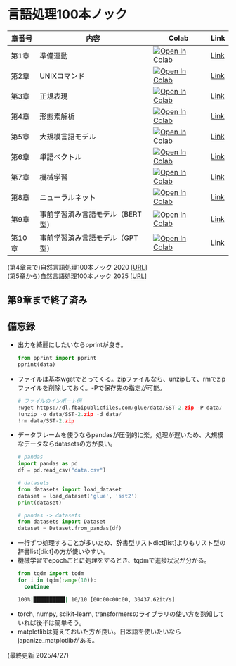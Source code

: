 # 言語処理100本ノック

| 章番号 | 内容                                | Colab | Link |
|--------|-------------------------------------|--------|--------|
| 第1章  | 準備運動                            | [![Open In Colab](https://colab.research.google.com/assets/colab-badge.svg)](https://colab.research.google.com/github/j329nish/100knocks/blob/main/chapter1.ipynb)| [Link](https://github.com/j329nish/100knocks/blob/main/chapter1.ipynb) |
| 第2章  | UNIXコマンド                        | [![Open In Colab](https://colab.research.google.com/assets/colab-badge.svg)](https://colab.research.google.com/github/j329nish/100knocks/blob/main/chapter2.ipynb)| [Link](https://github.com/j329nish/100knocks/blob/main/chapter2.ipynb) |
| 第3章  | 正規表現                            | [![Open In Colab](https://colab.research.google.com/assets/colab-badge.svg)](https://colab.research.google.com/github/j329nish/100knocks/blob/main/chapter3.ipynb)| [Link](https://github.com/j329nish/100knocks/blob/main/chapter3.ipynb) |
| 第4章  | 形態素解析                          | [![Open In Colab](https://colab.research.google.com/assets/colab-badge.svg)](https://colab.research.google.com/github/j329nish/100knocks/blob/main/chapter4.ipynb)| [Link](https://github.com/j329nish/100knocks/blob/main/chapter4.ipynb) |
| 第5章  | 大規模言語モデル                    | [![Open In Colab](https://colab.research.google.com/assets/colab-badge.svg)](https://colab.research.google.com/github/j329nish/100knocks/blob/main/chapter5.ipynb)| [Link](https://github.com/j329nish/100knocks/blob/main/chapter5.ipynb) |
| 第6章  | 単語ベクトル                        | [![Open In Colab](https://colab.research.google.com/assets/colab-badge.svg)](https://colab.research.google.com/github/j329nish/100knocks/blob/main/chapter6.ipynb)| [Link](https://github.com/j329nish/100knocks/blob/main/chapter6.ipynb) |
| 第7章  | 機械学習                            | [![Open In Colab](https://colab.research.google.com/assets/colab-badge.svg)](https://colab.research.google.com/github/j329nish/100knocks/blob/main/chapter7.ipynb)| [Link](https://github.com/j329nish/100knocks/blob/main/chapter7.ipynb) |
| 第8章  | ニューラルネット                    | [![Open In Colab](https://colab.research.google.com/assets/colab-badge.svg)](https://colab.research.google.com/github/j329nish/100knocks/blob/main/chapter8.ipynb)| [Link](https://github.com/j329nish/100knocks/blob/main/chapter8.ipynb) |
| 第9章  | 事前学習済み言語モデル（BERT型）    | [![Open In Colab](https://colab.research.google.com/assets/colab-badge.svg)](https://colab.research.google.com/github/j329nish/100knocks/blob/main/chapter9.ipynb)| [Link](https://github.com/j329nish/100knocks/blob/main/chapter9.ipynb) |
| 第10章 | 事前学習済み言語モデル（GPT型）     | [![Open In Colab](https://colab.research.google.com/assets/colab-badge.svg)](https://colab.research.google.com/github/j329nish/100knocks/blob/main/chapter10.ipynb)| [Link](https://github.com/j329nish/100knocks/blob/main/chapter10.ipynb) |

(第4章まで)自然言語処理100本ノック 2020 [[URL](https://nlp100.github.io/2020/ja/)]<br>
(第5章から)自然言語処理100本ノック 2025 [[URL](https://nlp100.github.io/2025/ja/)]<br>

## 第9章まで終了済み

## 備忘録

- 出力を綺麗にしたいならpprintが良き。
  ```python
  from pprint import pprint
  pprint(data)
  ```
- ファイルは基本wgetでとってくる。zipファイルなら、unzipして、rmでzipファイルを削除しておく。-Pで保存先の指定が可能。
  ```python
  # ファイルのインポート例
  !wget https://dl.fbaipublicfiles.com/glue/data/SST-2.zip -P data/
  !unzip -o data/SST-2.zip -d data/
  !rm data/SST-2.zip
  ```
- データフレームを使うならpandasが圧倒的に楽。処理が遅いため、大規模なデータならdatasetsの方が良い。
  ```python
  # pandas
  import pandas as pd
  df = pd.read_csv("data.csv")

  # datasets
  from datasets import load_dataset
  dataset = load_dataset('glue', 'sst2')
  print(dataset)

  # pandas -> datasets
  from datasets import Dataset
  dataset = Dataset.from_pandas(df)
  ```
- 一行ずつ処理することが多いため、辞書型リストdict[list]よりもリスト型の辞書list[dict]の方が使いやすい。
- 機械学習でepochごとに処理をするとき、tqdmで進捗状況が分かる。
  ```python
  from tqdm import tqdm
  for i in tqdm(range(10)):
    continue
  ```
  ```bash
  100%|██████████| 10/10 [00:00<00:00, 30437.62it/s]
  ```
- torch, numpy, scikit-learn, transformersのライブラリの使い方を熟知していれば後半は簡単そう。
- matplotlibは覚えておいた方が良い。日本語を使いたいならjapanize_matplotlibがある。


(最終更新 2025/4/27)

